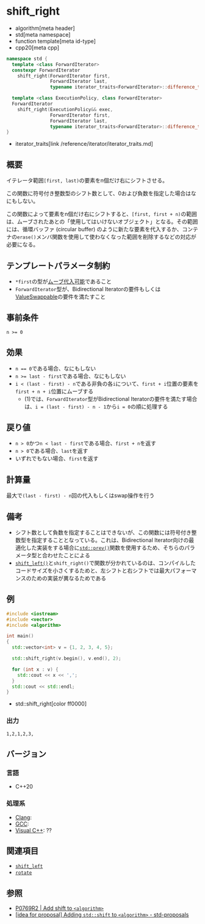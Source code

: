 # shift_right
* algorithm[meta header]
* std[meta namespace]
* function template[meta id-type]
* cpp20[meta cpp]

```cpp
namespace std {
  template <class ForwardIterator>
  constexpr ForwardIterator
    shift_right(ForwardIterator first,
                ForwardIterator last,
                typename iterator_traits<ForwardIterator>::difference_type n); // (1)

  template <class ExecutionPolicy, class ForwardIterator>
  ForwardIterator
    shift_right(ExecutionPolicy&& exec,
                ForwardIterator first,
                ForwardIterator last,
                typename iterator_traits<ForwardIterator>::difference_type n); // (2)
}
```
* iterator_traits[link /reference/iterator/iterator_traits.md]

## 概要
イテレータ範囲`[first, last)`の要素をn個だけ右にシフトさせる。

この関数に符号付き整数型のシフト数として、0および負数を指定した場合はなにもしない。

この関数によって要素をn個だけ右にシフトすると、`[first, first + n)`の範囲は、ムーブされたあとの「使用してはいけないオブジェクト」となる。その範囲には、循環バッファ (circular buffer) のように新たな要素を代入するか、コンテナの`erase()`メンバ関数を使用して使わなくなった範囲を削除するなどの対応が必要になる。


## テンプレートパラメータ制約
- `*first`の型が[ムーブ代入可能](/reference/type_traits/is_move_assignable.md)であること
- `ForwardIterator`型が、Bidirectional Iteratorの要件もしくは[ValueSwappable](/reference/concepts/ValueSwappable.md)の要件を満たすこと


## 事前条件
`n >= 0`


## 効果
- `n == 0`である場合、なにもしない
- `n >= last - first`である場合、なにもしない
- `i < (last - first) - n`である非負の各`i`について、`first + i`位置の要素を`first + n + i`位置にムーブする
    - (1)では、`ForwardIterator`型がBidirectional Iteratorの要件を満たす場合は、`i = (last - first) - n - 1`から`i = 0`の順に処理する


## 戻り値
- `n > 0`かつ`n < last - first`である場合、`first + n`を返す
- `n > 0`である場合、`last`を返す
- いずれでもない場合、`first`を返す


## 計算量
最大で`(last - first) - n`回の代入もしくはswap操作を行う


## 備考
- シフト数として負数を指定することはできないが、この関数には符号付き整数型を指定することとなっている。これは、Bidirectional Iterator向けの最適化した実装をする場合に[`std::prev()`](/reference/iterator/prev.md)関数を使用するため、そちらのパラメータ型と合わせたことによる
- [`shift_left()`](shift_left.md)と`shift_right()`で関数が分かれているのは、コンパイルしたコードサイズを小さくするためと、左シフトと右シフトでは最大パフォーマンスのための実装が異なるためである


## 例
```cpp example
#include <iostream>
#include <vector>
#include <algorithm>

int main()
{
  std::vector<int> v = {1, 2, 3, 4, 5};

  std::shift_right(v.begin(), v.end(), 2);

  for (int x : v) {
    std::cout << x << ',';
  }
  std::cout << std::endl;
}
```
* std::shift_right[color ff0000]

### 出力
```
1,2,1,2,3,
```

## バージョン
### 言語
- C++20

### 処理系
- [Clang](/implementation.md#clang):
- [GCC](/implementation.md#gcc):
- [Visual C++](/implementation.md#visual_cpp): ??


## 関連項目
- [`shift_left`](shift_left.md)
- [`rotate`](rotate.md)

## 参照
- [P0769R2 | Add shift to `<algorithm>`](http://www.open-std.org/jtc1/sc22/wg21/docs/papers/2018/p0769r2.pdf)
- [[idea for proposal] Adding `std::shift` to `<algorithm>` - std-proposals](https://groups.google.com/a/isocpp.org/forum/#!msg/std-proposals/I76om68B3t0/iA348-iFBAAJ)
